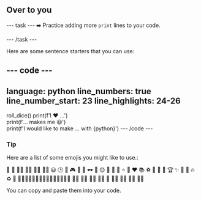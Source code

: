 <h2 class="c-project-heading--task">Over to you</h2>

--- task ---
➡️ Practice adding more `print` lines to your code. 

--- /task ---

Here are some sentence starters that you can use:

--- code ---
---
language: python
line_numbers: true
line_number_start: 23
line_highlights: 24-26
---
roll_dice()
print(f'I ❤️ ...')   
print(f'... makes me 😃')   
print(f'I would like to make ... with {python}')
--- /code ---

<div class="c-project-callout c-project-callout--tip">

### Tip

Here are a list of some emojis you might like to use.:

🎊 🙌 🙌🏼 🙌🏽 🙌🏾 🙌🏿 😃 🕒 🎨 🎮 🔬 🎉 🕶️ 🎲 😊
🦄 🚀 💯 ⭐ 💛 ❤️ 📚 ⚽ 🏏 🏀 🥋 🏆 ✨ 🥺 🌈 🔥 ♻️ 🌳
👩‍🦽👩🏼‍🦽👩🏽‍🦽👩🏾‍🦽👩🏿‍🦽🧘 🧘🏼 🧘🏽 🧘🏾 🧘🏿 🙋 🙋🏼 🙋🏽 🙋🏾 🙋🏿

You can copy and paste them into your code.
</div>
